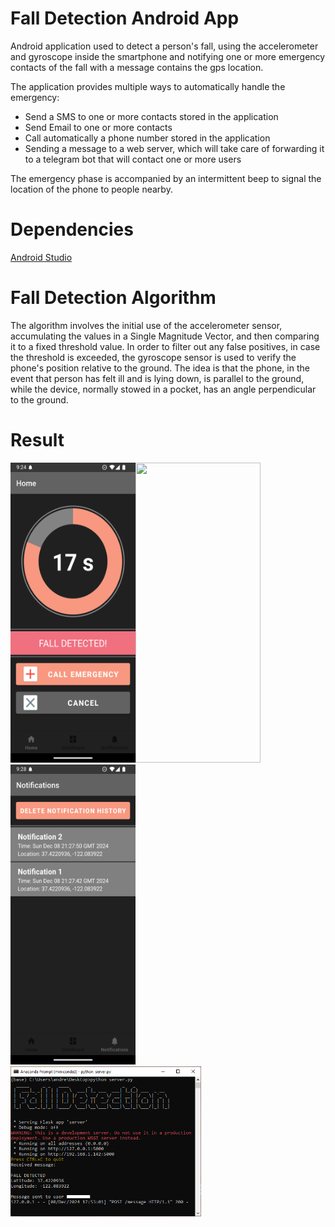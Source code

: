 # Fall Detection Android App
Android application used to detect a person's fall, using the accelerometer and gyroscope inside the smartphone and notifying one or more emergency contacts of the fall with a message contains the gps location.

The application provides multiple ways to automatically handle the emergency:
* Send a SMS to one or more contacts stored in the application
* Send Email to one or more contacts
* Call automatically a phone number stored in the application
* Sending a message to a web server, which will take care of forwarding it to a telegram bot that will contact one or more users

The emergency phase is accompanied by an intermittent beep to signal the location of the phone to people nearby.

# Dependencies
[Android Studio](https://developer.android.com/)

# Fall Detection Algorithm
The algorithm involves the initial use of the accelerometer sensor, accumulating the values in a Single Magnitude Vector, and then comparing it to a fixed threshold value.
In order to filter out any false positives, in case the threshold is exceeded, the gyroscope sensor is used to verify the phone's position relative to the ground.
The idea is that the phone, in the event that person has felt ill and is lying down, is parallel to the ground, while the device, normally stowed in a pocket, has an angle perpendicular to the ground.

# Result
<img src="https://github.com/AndreaFilippini/fall-detection-android-app/blob/main/images/home.png" width="200" height="480"><img src="https://github.com/AndreaFilippini/fall-detection-android-app/blob/main/images/dashboard.gif" width="200" height="480"><img src="https://github.com/AndreaFilippini/fall-detection-android-app/blob/main/images/notification.png" width="200" height="480"><img src="https://github.com/AndreaFilippini/fall-detection-android-app/blob/main/images/web_server.png" width="305" height="240">
